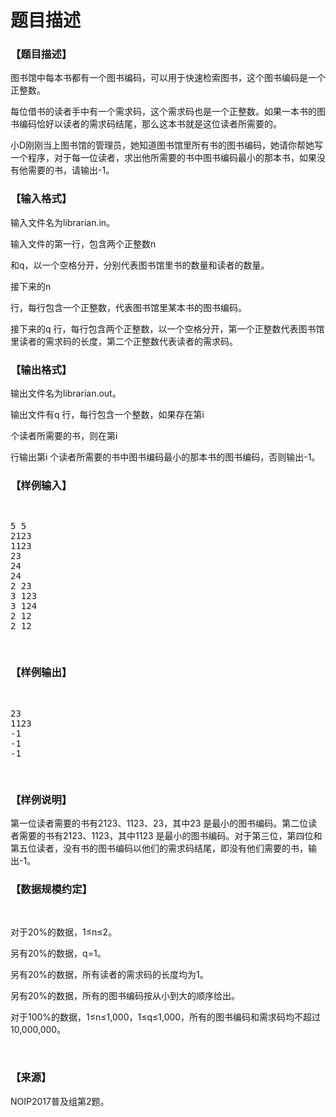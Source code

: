# 题目描述


<h3>
【题目描述】
</h3>
<p>
图书馆中每本书都有一个图书编码，可以用于快速检索图书，这个图书编码是一个正整数。
</p>
<p>
每位借书的读者手中有一个需求码，这个需求码也是一个正整数。如果一本书的图书编码恰好以读者的需求码结尾，那么这本书就是这位读者所需要的。
</p>
<p>
小D刚刚当上图书馆的管理员，她知道图书馆里所有书的图书编码，她请你帮她写一个程序，对于每一位读者，求出他所需要的书中图书编码最小的那本书，如果没有他需要的书，请输出-1。
</p>
<h3>
【输入格式】
</h3>
<p>
输入文件名为librarian.in。
</p>
<p>
输入文件的第一行，包含两个正整数n
</p>
<p>
和q，以一个空格分开，分别代表图书馆里书的数量和读者的数量。
</p>
<p>
接下来的n
</p>
<p>
行，每行包含一个正整数，代表图书馆里某本书的图书编码。
</p>
<p>
接下来的q 行，每行包含两个正整数，以一个空格分开，第一个正整数代表图书馆里读者的需求码的长度，第二个正整数代表读者的需求码。
</p>
<h3>
【输出格式】
</h3>
<p>
输出文件名为librarian.out。
</p>
<p>
输出文件有q 行，每行包含一个整数，如果存在第i
</p>
<p>
个读者所需要的书，则在第i
</p>
<p>
行输出第i 个读者所需要的书中图书编码最小的那本书的图书编码，否则输出-1。
</p>
<h3>
【样例输入】
</h3>
<pre><p>
5 5
2123
1123
23
24
24
2 23
3 123
3 124
2 12
2 12
</p>
</pre>
<h3>
【样例输出】
</h3>
<pre><p>
23
1123
-1
-1
-1
</p>
</pre>
<h3>
【样例说明】
</h3>
<p>
第一位读者需要的书有2123、1123、23，其中23 是最小的图书编码。第二位读者需要的书有2123、1123，其中1123 是最小的图书编码。对于第三位，第四位和第五位读者，没有书的图书编码以他们的需求码结尾，即没有他们需要的书，输出-1。
</p>
<h3>
【数据规模约定】
</h3>
<p>
<br/>
</p>
<p>
对于20%的数据，1≤n≤2。
</p>
<p>
另有20%的数据，q=1。
</p>
<p>
另有20%的数据，所有读者的需求码的长度均为1。
</p>
<p>
另有20%的数据，所有的图书编码按从小到大的顺序给出。
</p>
<p>
对于100%的数据，1≤n≤1,000，1≤q≤1,000，所有的图书编码和需求码均不超过10,000,000。
</p>
<p>
<br/>
</p>
<h3>
【来源】
</h3>
<p>
NOIP2017普及组第2题。
</p>
